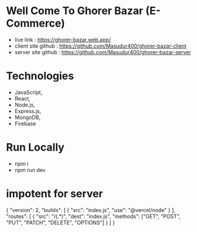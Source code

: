# Well Come To Ghorer Bazar (E-Commerce)

* live link : https://ghorer-bazar.web.app/
* client site github : https://github.com/Masudur400/ghorer-bazar-client
* server site github : https://github.com/Masudur400/ghorer-bazar-server

 # Technologies
 * JavaScript,
* React,
* Node.js,
* Express.js,
* MongoDB,
* Firebase
 
 # Run Locally
 * npm i 
 * npm run dev


# impotent for server
{
    "version": 2,
    "builds": [
      {
        "src": "index.js",
        "use": "@vercel/node"
      }
    ],
    "routes": [
      {
        "src": "/(.*)",
        "dest": "index.js",
        "methods": ["GET", "POST", "PUT", "PATCH", "DELETE", "OPTIONS"]
      }
    ]
  }